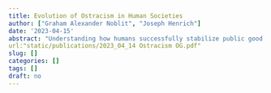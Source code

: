 ```yaml
---
title: Evolution of Ostracism in Human Societies
author: ["Graham Alexander Noblit", "Joseph Henrich"]
date: '2023-04-15'
abstract: "Understanding how humans successfully stabilize public good contributions is a major ongoing question in the social and behavioral sciences. The use of targeted sanctions against defecting strategies is an important solution to this problem. However, ethnographic and behavioral evidence suggest that punishment is sometimes not used against defectors to stabilize cooperation. Sanctions instead are either light and insufficient to coerce cooperation or take the form of verbal repudiations, urging defectors to reform their behavior. Should defectors not reform, they are then ostracized from groups. We construct a cultural evolutionary game-theoretic model to study the evolution of ostracizing strategies in public goods games. We demonstrate that simple ostracizing strategies are unlikely to be evolutionarily viable and can neither encourage the evolution of contrite-defectors, who respond to punishment with cooperation, nor can invade recalcitrant-defecting populations, which ignore punishment. Motivated by the ethnographic literature, we then consider a hybrid sanctioning-ostracizing strategy that lightly-sanctions defectors before ostracizing repeat defectors. Such a strategy demonstrates clear advantages over simple sanctioning strategies. It can afford to impose light-sanctions when common because these sanctions are irrelevant when coercing future cooperation from defectors. More so, when recalcitrant defecting strategies have some possibility of arising in a population, sanctioning-ostracizing strategies dominate pure sanctioning ones, stabilizing cooperation with greater efficiency. Finally, our model makes psychological predictions concerning the reasoning processes that defectors will go through when defectors are coerced to cooperate by the threat of ostracism as opposed to sanctioning."
url:"static/publications/2023_04_14 Ostracism OG.pdf"
slug: []
categories: []
tags: []
draft: no
---
```

